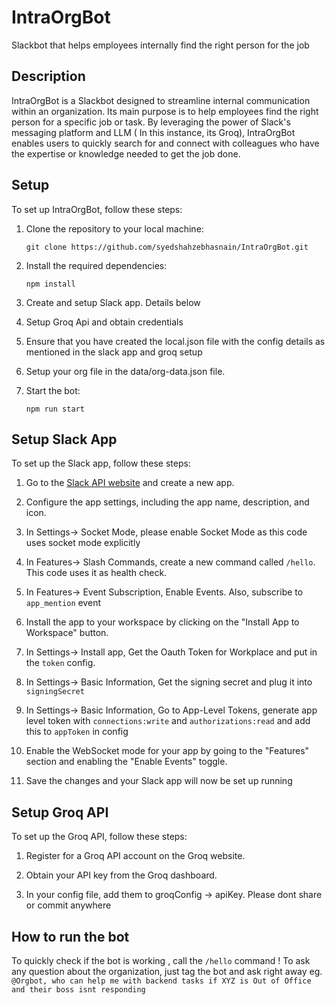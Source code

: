 # IntraOrgBot
Slackbot that helps employees internally find the right person for the job


## Description
IntraOrgBot is a Slackbot designed to streamline internal communication within an organization. Its main purpose is to help employees find the right person for a specific job or task. By leveraging the power of Slack's messaging platform and LLM ( In this instance, its Groq), IntraOrgBot enables users to quickly search for and connect with colleagues who have the expertise or knowledge needed to get the job done.

## Setup
To set up IntraOrgBot, follow these steps:

1. Clone the repository to your local machine:
    ```
    git clone https://github.com/syedshahzebhasnain/IntraOrgBot.git
    ```

2. Install the required dependencies:
    ```
    npm install
    ```

3. Create and setup Slack app. Details below

4. Setup Groq Api and obtain credentials

5. Ensure that you have created the local.json file with the config details as mentioned in the slack app and groq setup

6. Setup your org file in the data/org-data.json file. 

7. Start the bot:
    ```
    npm run start
    ```


## Setup Slack App


To set up the Slack app, follow these steps:

1. Go to the [Slack API website](https://api.slack.com/apps) and create a new app.

2. Configure the app settings, including the app name, description, and icon.

3. In Settings-> Socket Mode, please enable Socket Mode as this code uses socket mode explicitly

4. In Features-> Slash Commands, create a new command called `/hello`. This code uses it as health check.

5. In Features-> Event Subscription, Enable Events. Also, subscribe to `app_mention` event

6. Install the app to your workspace by clicking on the "Install App to Workspace" button.

7. In Settings-> Install app, Get the Oauth Token for Workplace and put in the `token` config. 

8. In Settings-> Basic Information, Get the signing secret and plug it into `signingSecret` 

9. In Settings-> Basic Information, Go to App-Level Tokens, generate app level token with `connections:write` and `authorizations:read` and add this to `appToken` in config

10. Enable the WebSocket mode for your app by going to the "Features" section and enabling the "Enable Events" toggle.

11. Save the changes and your Slack app will now be set up running


## Setup Groq API

To set up the Groq API, follow these steps:

1. Register for a Groq API account on the Groq website.

2. Obtain your API key from the Groq dashboard.

3. In your config file, add them to groqConfig -> apiKey. Please dont share or commit anywhere


## How to run the bot

To quickly check if the bot is working , call the `/hello` command !
To ask any question about the organization, just tag the bot and ask right away
eg. `@Orgbot, who can help me with backend tasks if XYZ is Out of Office and their boss isnt responding`

